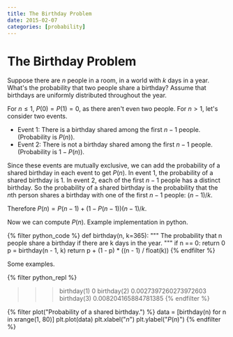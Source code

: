 ```yaml
---
title: The Birthday Problem
date: 2015-02-07
categories: [probability]
---
```


# The Birthday Problem #

Suppose there are $n$ people in a room, in a world with $k$ days in a year.
What's the probability that two people share a birthday? Assume that birthdays
are uniformly distributed throughout the year.

For $n \leq 1$, $P(0) = P(1) = 0$, as there aren't even two people.
For $n > 1$, let's consider two events.

- Event 1: There is a birthday shared among the first $n - 1$ people. (Probability is $P(n)$).
- Event 2: There is not a birthday shared among the first $n - 1$ people. (Probability is $1 - P(n)$).

Since these events are mutually exclusive, we can add the probability of a shared birthday
in each event to get $P(n)$. In event 1, the probability of a shared birthday is $1$. In
event 2, each of the first $n - 1$ people has a distinct birthday. So the probability of a
shared birthday is the probability that the $n$th person shares a birthday with one of the
first $n - 1$ people: $(n - 1)/k$.

Therefore $P(n) = P(n - 1) + (1 - P(n - 1))(n - 1)/k$.

Now we can compute $P(n)$. Example implementation in python.

{% filter python_code %}
def birthday(n, k=365):
    """
    The probability that n people share a birthday if there are k days in the year.
    """
    if n == 0:
        return 0
    p = birthday(n - 1, k)
    return p + (1 - p) * ((n - 1) / float(k))
{% endfilter %}

Some examples.

{% filter python_repl %}
>>> birthday(1)
0
>>> birthday(2)
0.0027397260273972603
>>> birthday(3)
0.008204165884781385
{% endfilter %}

{% filter plot("Probability of a shared birthday.") %}
data = [birthday(n) for n in xrange(1, 80)]
plt.plot(data)
plt.xlabel("$n$")
plt.ylabel("$P(n)$")
{% endfilter %}
